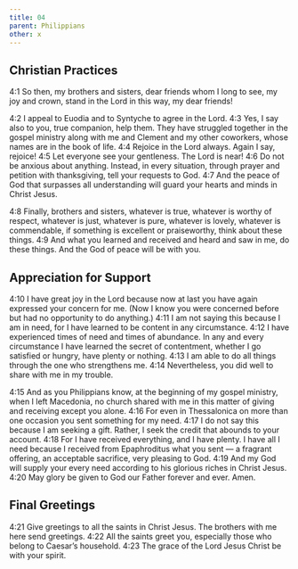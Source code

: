 ```yaml
---
title: 04
parent: Philippians
other: x
---
```

## Christian Practices

<a name="4:1">4:1</a> So then, my brothers and sisters, dear friends whom I long to see, my joy and crown, stand in the Lord in this way, my dear friends!

<a name="4:2">4:2</a> I appeal to Euodia and to Syntyche to agree in the Lord. <a name="4:3">4:3</a> Yes, I say also to you, true companion, help them. They have struggled together in the gospel ministry along with me and Clement and my other coworkers, whose names are in the book of life. <a name="4:4">4:4</a> Rejoice in the Lord always. Again I say, rejoice! <a name="4:5">4:5</a> Let everyone see your gentleness. The Lord is near! <a name="4:6">4:6</a> Do not be anxious about anything. Instead, in every situation, through prayer and petition with thanksgiving, tell your requests to God. <a name="4:7">4:7</a> And the peace of God that surpasses all understanding will guard your hearts and minds in Christ Jesus.

<a name="4:8">4:8</a> Finally, brothers and sisters, whatever is true, whatever is worthy of respect, whatever is just, whatever is pure, whatever is lovely, whatever is commendable, if something is excellent or praiseworthy, think about these things. <a name="4:9">4:9</a> And what you learned and received and heard and saw in me, do these things. And the God of peace will be with you.

## Appreciation for Support

<a name="4:10">4:10</a> I have great joy in the Lord because now at last you have again expressed your concern for me. (Now I know you were concerned before but had no opportunity to do anything.) <a name="4:11">4:11</a> I am not saying this because I am in need, for I have learned to be content in any circumstance. <a name="4:12">4:12</a> I have experienced times of need and times of abundance. In any and every circumstance I have learned the secret of contentment, whether I go satisfied or hungry, have plenty or nothing. <a name="4:13">4:13</a> I am able to do all things through the one who strengthens me. <a name="4:14">4:14</a> Nevertheless, you did well to share with me in my trouble.

<a name="4:15">4:15</a> And as you Philippians know, at the beginning of my gospel ministry, when I left Macedonia, no church shared with me in this matter of giving and receiving except you alone. <a name="4:16">4:16</a> For even in Thessalonica on more than one occasion you sent something for my need. <a name="4:17">4:17</a> I do not say this because I am seeking a gift. Rather, I seek the credit that abounds to your account. <a name="4:18">4:18</a> For I have received everything, and I have plenty. I have all I need because I received from Epaphroditus what you sent — a fragrant offering, an acceptable sacrifice, very pleasing to God. <a name="4:19">4:19</a> And my God will supply your every need according to his glorious riches in Christ Jesus. <a name="4:20">4:20</a> May glory be given to God our Father forever and ever. Amen.

## Final Greetings

<a name="4:21">4:21</a> Give greetings to all the saints in Christ Jesus. The brothers with me here send greetings. <a name="4:22">4:22</a> All the saints greet you, especially those who belong to Caesar’s household. <a name="4:23">4:23</a> The grace of the Lord Jesus Christ be with your spirit.
